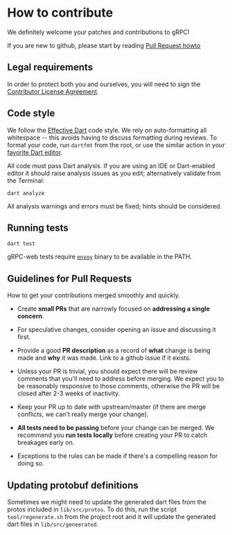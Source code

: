 # How to contribute

We definitely welcome your patches and contributions to gRPC!

If you are new to github, please start by reading [Pull Request
howto](https://help.github.com/articles/about-pull-requests/)

## Legal requirements

In order to protect both you and ourselves, you will need to sign the
[Contributor License
Agreement](https://identity.linuxfoundation.org/projects/cncf).

## Code style

We follow the [Effective
Dart](https://www.dartlang.org/guides/language/effective-dart/style) code style.
We rely on auto-formatting all whitespace -- this avoids having to discuss
formatting during reviews. To format your code, run `dartfmt` from the root, or
use the similar action in your [favorite Dart
editor](https://www.dartlang.org/tools).

All code must pass Dart analysis. If you are using an IDE or Dart-enabled editor
it should raise analysis issues as you edit; alternatively validate from the
Terminal:

```
dart analyze
```

All analysis warnings and errors must be fixed; hints should be considered.

## Running tests

```
dart test
```

gRPC-web tests require [`envoy`](
https://www.envoyproxy.io/docs/envoy/latest/start/start.html) binary to be
available in the PATH.

## Guidelines for Pull Requests

How to get your contributions merged smoothly and quickly.

- Create **small PRs** that are narrowly focused on **addressing a single
concern**.

- For speculative changes, consider opening an issue and discussing it first.

- Provide a good **PR description** as a record of **what** change is being made
and **why** it was made. Link to a github issue if it exists.

- Unless your PR is trivial, you should expect there will be review comments
that you'll need to address before merging. We expect you to be reasonably
responsive to those comments, otherwise the PR will be closed after 2-3 weeks of
inactivity.

- Keep your PR up to date with upstream/master (if there are merge conflicts, we
can't really merge your change).

- **All tests need to be passing** before your change can be merged. We
recommend you **run tests locally** before creating your PR to catch breakages
early on.

- Exceptions to the rules can be made if there's a compelling reason for doing
so.

## Updating protobuf definitions
Sometimes we might need to update the generated dart files from the protos included in `lib/src/protos`. To do this, run the script `tool/regenerate.sh` from the project root and it will update the generated dart files in `lib/src/geneerated`.
